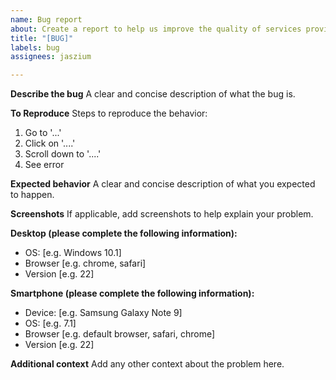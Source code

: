 ```yaml
---
name: Bug report
about: Create a report to help us improve the quality of services provided
title: "[BUG]"
labels: bug
assignees: jaszium

---
```


**Describe the bug**
A clear and concise description of what the bug is.

**To Reproduce**
Steps to reproduce the behavior:
1. Go to '...'
2. Click on '....'
3. Scroll down to '....'
4. See error

**Expected behavior**
A clear and concise description of what you expected to happen.

**Screenshots**
If applicable, add screenshots to help explain your problem.

**Desktop (please complete the following information):**
 - OS: [e.g. Windows 10.1]
 - Browser [e.g. chrome, safari]
 - Version [e.g. 22]

**Smartphone (please complete the following information):**
 - Device: [e.g. Samsung Galaxy Note 9]
 - OS: [e.g. 7.1]
 - Browser [e.g. default browser, safari, chrome]
 - Version [e.g. 22]

**Additional context**
Add any other context about the problem here.
